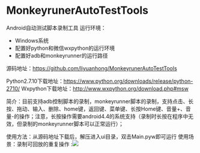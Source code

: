 # MonkeyrunerAutoTestTools
Android自动测试脚本录制工具
运行环境：
- Windows系统 
- 配置好python和微信wxpython的运行环境
- 配置好adb和monkeyrunner的运行路径

源码地址：https://github.com/liyuanhong/MonkeyrunerAutoTestTools

Python2.7.10下载地址：https://www.python.org/downloads/release/python-2710/
Wxpython下载地址：http://www.wxpython.org/download.php#msw

简介：目前支持adb控制脚本的录制，monkeyrunner脚本的录制，支持点击、长按、拖动、输入、删除、home键，返回键、菜单键、长按Home键、音量+、音量-的操作；注意，长按操作需要android4.4的系统支持（录制时长按在程序中无效，但录制的monkeyrunner脚本可以正常运行）；

使用方法：从源码地址下载后，解压进入ui目录，双击Main.pyw即可运行
使用场景：录制可回放的重复操作
:![][image-1] 

[image-1]:	res/startPage.png